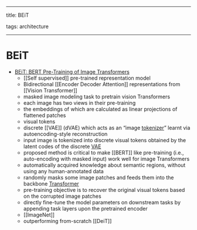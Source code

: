 
---

title: BEiT

tags: architecture 

---

# BEiT
- [BEiT: BERT Pre-Training of Image Transformers](https://arxiv.org/abs/2106.08254)
	- [[Self supervised]] pre-trained representation model
	- Bidirectional [[Encoder Decoder Attention]] representations from [[Vision Transformer]]
	- masked image modeling task to pretrain vision Transformers
	- each image has two views in their pre-training
	- the embeddings of which are calculated as linear projections of flattened patches
	- visual tokens
	- discrete [[VAE]] (dVAE) which acts as an “image [tokenizer](Tokenizer.md)” learnt via autoencoding-style reconstruction
	- input image is tokenized into discrete visual tokens obtained by the latent codes of the discrete [VAE](VAE.md)
	- proposed method is critical to make [[BERT]] like pre-training (i.e., auto-encoding with masked input) work well for image Transformers
	- automatically acquired knowledge about semantic regions, without using any human-annotated data
	- randomly masks some image patches and feeds them into the backbone [Transformer](Transformer.md)
	- pre-training objective is to recover the original visual tokens based on the corrupted image patches
	- directly fine-tune the model parameters on downstream tasks by appending task layers upon the pretrained encoder
	- [[ImageNet]]
	- outperforming from-scratch [[DeiT]]
































































